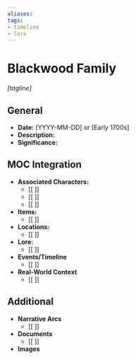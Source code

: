 ```yaml
---
aliases:
tags: 
- timeline
- lore
---
```

# Blackwood Family
*[tagline]*

## General

- **Date:** [YYYY-MM-DD] or [Early 1700s]
- **Description:**
- **Significance:**

## MOC Integration

- **Associated Characters:**
	- [[ ]]
	- [[ ]]
	- [[ ]]
- **Items:**
	- [[ ]]
- **Locations:** 
	- [[ ]]
- **Lore:**
	- [[ ]]
- **Events/Timeline**
	- [[ ]]
- **Real-World Context**
	- [[ ]]

## Additional

- **Narrative Arcs**
	- [[ ]]
- **Documents**
	- [[ ]]
- **Images**